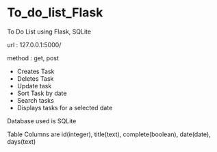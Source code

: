 # To_do_list_Flask
To Do List using Flask, SQLite

url : 127.0.0.1:5000/

method : get, post

* Creates Task
* Deletes Task
* Update task
* Sort Task by date
* Search tasks
* Displays tasks for a selected date


Database used is SQLite

Table Columns are id(integer), title(text), complete(boolean), date(date), days(text)
